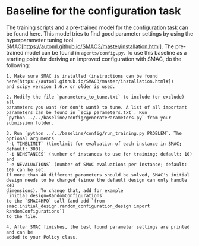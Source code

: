# Baseline for the configuration task

The training scripts and a pre-trained model for the configuration task can be
found here. This model tries to find good parameter settings by using the hyperparameter
tuning tool SMAC[https://automl.github.io/SMAC3/master/installation.html].
The pre-trained model can be found in `agents/config.py`. To use this baseline
as a starting point for deriving an improved configuration with SMAC, do the following:
	
	1. Make sure SMAC is installed (instructions can be found here[https://automl.github.io/SMAC3/master/installation.html#])
	and scipy version 1.6.x or older is used.

	2. Modify the file `parameters_to_tune.txt` to include (or exclude) all
	parameters you want (or don't want) to tune. A list of all important 
	parameters can be found in `scip_parameters.txt`. Run
	`python ../../baseline/config/generateParameters.py` from your submission folder.

	3. Run `python ../../baseline/config/run_training.py PROBLEM`. The optional arguments
	`-t TIMELIMIT` (timelimit for evaluation of each instance in SMAC; default: 300),
	`-i NINSTANCES` (number of instances to use for training; default: 10) and 
	`-e NEVALUATIONS` (number of SMAC evaluations per instance; default: 10) can be set.
	If more than 40 different parameters should be solved, SMAC's initial
	design needs to be changed (since the default design can only handle <40
	dimensions). To change that, add for example `initial_design=RandomConfigurations`
	to the `SMAC4HPO` call (and add `from smac.initial_design.random_configuration_design import RandomConfigurations`)
	to the file.

	4. After SMAC finishes, the best found parameter settings are printed and can be
	added to your Policy class.
	

